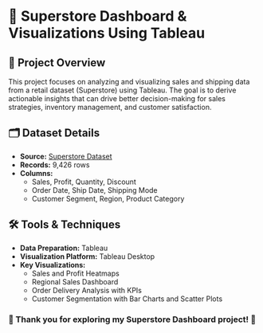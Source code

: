# 🛒 Superstore Dashboard & Visualizations Using Tableau  

## 📌 Project Overview  
This project focuses on analyzing and visualizing sales and shipping data from a retail dataset (Superstore) using Tableau. The goal is to derive actionable insights that can drive better decision-making for sales strategies, inventory management, and customer satisfaction.


## 🗂 Dataset Details  
- **Source:** [Superstore Dataset](https://www.kaggle.com/datasets)  
- **Records:** 9,426 rows  
- **Columns:**  
  - Sales, Profit, Quantity, Discount  
  - Order Date, Ship Date, Shipping Mode  
  - Customer Segment, Region, Product Category  


## 🛠 Tools & Techniques  
- **Data Preparation:** Tableau
- **Visualization Platform:** Tableau Desktop  
- **Key Visualizations:**  
  - Sales and Profit Heatmaps  
  - Regional Sales Dashboard  
  - Order Delivery Analysis with KPIs  
  - Customer Segmentation with Bar Charts and Scatter Plots  


### 🌟 Thank you for exploring my Superstore Dashboard project! 🌟  
